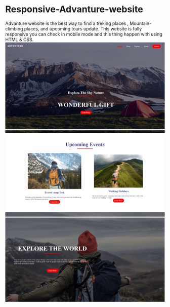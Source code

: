 # Responsive-Advanture-website
Advanture website is the best way to find a treking places , Mountain-climbing places, and upcoming tours update. This website is fully responsive you can check in mobile mode and this thing happen with using HTML & CSS.
![image alt](https://github.com/Rajiv-mandal04/Responsive-Advanture-website/blob/41a3b6a1c29da87bc796c234149d781f538c7217/Screenshot%202025-04-24%20025408.png)
![image alt](https://github.com/Rajiv-mandal04/Responsive-Advanture-website/blob/12f3439ffe24718dffcbda1496b16984d92db825/Screenshot%202025-04-24%20025438.png)
![image alt](https://github.com/Rajiv-mandal04/Responsive-Advanture-website/blob/56fc73510828eae29ab0499f3202a2708ddd3a64/Screenshot%202025-04-24%20025502.png)
